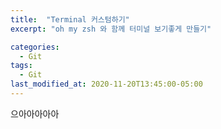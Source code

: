 ```yaml
---
title:  "Terminal 커스텀하기"
excerpt: "oh my zsh 와 함께 터미널 보기좋게 만들기"

categories:
  - Git
tags:
  - Git
last_modified_at: 2020-11-20T13:45:00-05:00
---
```


으아아아아아
